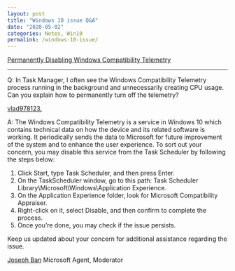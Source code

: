 ```yaml
---
layout: post
title: "Windows 10 issue Q&A"
date: "2020-05-02"
categories: Notes, Win10
permalink: /windows-10-issue/
---
```


[Permanently Disabling Windows Compatibility Telemetry]

---

Q: In Task Manager, I often see the Windows Compatibility Telemetry process running in the background and unnecessarily creating CPU usage. Can you explain how to permanently turn off the telemetry?

[vlad978123.]


A: The Windows Compatibility Telemetry is a service in Windows 10 which contains technical data on how the device and its related software is working. It periodically sends the data to Microsoft for future improvement of the system and to enhance the user experience. To sort out your concern, you may disable this service from the Task Scheduler by following the steps below:

1. Click Start, type Task Scheduler, and then press Enter.
2. On the TaskScheduler window, go to this path: Task Scheduler Library\Microsoft\Windows\Application Experience.
3. On the Application Experience folder, look for Microsoft Compatibility Appraiser.
4. Right-click on it, select Disable, and then confirm to complete the process.
5. Once you’re done, you may check if the issue persists.

Keep us updated about your concern for additional assistance regarding the issue.

[Joseph Ban]
Microsoft Agent, Moderator


[Permanently Disabling Windows Compatibility Telemetry]: https://answers.microsoft.com/en-us/windows/forum/windows_10-performance/permanently-disabling-windows-compatibility/6bf71583-81b0-4a74-ae2e-8fd73305aad1


[vlad978123.]: https://answers.microsoft.com/en-us/profile/24404433-fe48-430f-9c16-d39a6c2b9fec?sort=LastReplyDate&dir=Desc&tab=Threads&forum=allcategories&meta=&status=&mod=&advFil=&postedAfter=undefined&postedBefore=undefined&threadType=All&page=1


[Joseph Ban]: https://answers.microsoft.com/en-us/profile/b18e6351-2284-4b4a-8fcd-0f5758e7da58
